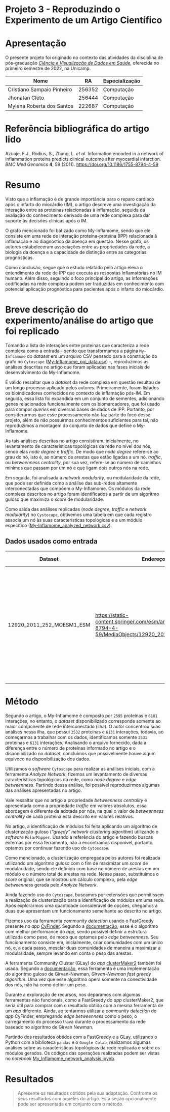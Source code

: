 # Projeto 3 - Reproduzindo o Experimento de um Artigo Científico

# Apresentação

O presente projeto foi originado no contexto das atividades da disciplina de pós-graduação [*Ciência e Visualização de Dados em Saúde*](https://ds4h.org), oferecida no primeiro semestre de 2022, na Unicamp.

| Nome                       | RA     | Especialização |
| -------------------------- | ------ | -------------- |
| Cristiano Sampaio Pinheiro | 256352 | Computação     |
| Jhonatan Cléto             | 256444 | Computação     |
| Mylena Roberta dos Santos  | 222687 | Computação     |


# Referência bibliográfica do artigo lido

Azuaje, F.J., Rodius, S., Zhang, L. *et al.* Information encoded in a network of inflammation proteins predicts clinical outcome after myocardial infarction. *BMC Med Genomics* **4**, 59 (2011). https://doi.org/10.1186/1755-8794-4-59


# Resumo

Visto que a inflamação é de grande importância para o reparo cardíaco após o infarto do miocárdio (IM), o artigo descreve uma investigação da interação entre as proteínas relacionadas à inflamação, seguida da avaliação do conhecimento derivado de uma rede complexa para dar suporte às decisões clínicas após o IM.

O grafo mencionado foi batizado como My-Inflamome, sendo que ele consiste em uma rede de interação proteína-proteína (IPP) relacionada à inflamação e ao diagnóstico da doença em questão. Nesse grafo, os autores estabeleceram associações entre as propriedades da rede, a biologia da doença e a capacidade de distinção entre as categorias prognósticas.

Como conclusão, segue que o estudo relatado pelo artigo eleva o entendimento da rede de IPP que executa as respostas inflamatórias no IM humano. Além disso, seguindo o foco principal do artigo, as informações codificadas na rede complexa podem ser traduzidas em conhecimento com potencial aplicação prognóstica para pacientes após o infarto do miocárdio.


# Breve descrição do experimento/análise do artigo que foi replicado

Tomando a lista de interações entre proteínas que caracteriza a rede complexa como a entrada - sendo que transformamos a página `My-Inflamome` do *dataset* em um arquivo CSV pensado para a construção do grafo no `Cytoscape` ([My-Inflamome_ppi_data.csv](data/interim/My-Inflamome_ppi_data.csv)) -, reproduzimos as análises descritas no artigo que foram aplicadas nas fases iniciais de desenvolvimento do My-Inflamome.

É válido ressaltar que o *dataset* da rede complexa em questão resultou de um longo processo aplicado pelos autores. Primeiramente, foram listados os bioindicadores conhecidos no contexto de inflamação pós-IM. Em seguida, essa lista foi expandida em um conjunto de sementes, adicionando genes relacionados funcionalmente com os biomarcadores, que foi usado para compor *queries* em diversas bases de dados de IPP. Portanto, por considerarmos que esse processamento não faz parte do foco desse projeto, além de não possuirmos conhecimentos suficientes para tal, não reproduzimos a montagem do conjunto de dados que define o My-Inflamome.

As tais análises descritas no artigo consistiram, inicialmente, no levantamento de características topológicas da rede no nível dos nós, sendo elas *node degree* e *traffic*. De modo que *node degree* refere-se ao grau do nó, isto é, ao número de arestas que estão ligadas a um nó. *traffic*, ou *betweenness centrality*, por sua vez, refere-se ao número de caminhos mínimos que passam por um nó e que ligam dois outros nós na rede.

Em seguida, foi analisada a *network modularity*, ou modularidade da rede, que pode ser definida como a análise das sub-redes altamente interconectadas que compõem o My-Inflamome. Os módulos da rede complexa descritos no artigo foram identificados a partir de um algoritmo guloso que maximiza o *score* de modularidade.

Como saída das análises replicadas (*node degree*, *traffic* e *network modularity*) no `Cystocape`, obtivemos uma tabela em que cada registro associa um nó às suas características topológicas e a um módulo específico ([My-Inflamome_analyzed_network.csv](data/processed/My-Inflamome_analyzed_network.csv)).


## Dados usados como entrada

| Dataset | Endereço na Web | Resumo descritivo |
| ------- | --------------- | ----------------- |
| 12920_2011_252_MOESM1_ESM | https://static-content.springer.com/esm/art%3A10.1186%2F1755-8794-4-59/MediaObjects/12920_2011_252_MOESM1_ESM.XLS | Arquivo XLS que contém uma relação entre os biomarcadores e suas sementes (`Seeds`), a lista de arestas da rede complexa (`My-Inflamome`) e a descrição de cada um dos módulos identificados na rede (`module1`, …, `module21`).



# Método

Segundo o artigo, o My-Inflamome é composto por `2595` proteínas e `6181` interações, no entanto, o *dataset* disponibilizado corresponde somente ao maior componente de rede interconectado (ilha). O autor concentrou suas análises nessa ilha, que possui `2532` proteínas e `6131` interações, todavia, ao começarmos a trabalhar com os dados, identificamos somente `2531` proteínas e `6131` interações. Analisando o arquivo fornecido, dada a diferença entre o número de proteínas informado no artigo e o disponibilizado no *dataset*, concluímos que possivelmente houve algum equívoco na disponibilização dos dados.

Utilizamos o *software* `Cytoscape` para realizar as análises iniciais, com a ferramenta *Analyze Network*, fizemos um levantamento de diversas características topológicas da rede, como *node degree* e *edge betweenness*. Partindo dessa análise, foi possível reproduzirmos algumas das análises apresentadas no artigo. 

Vale ressaltar que no artigo a propriedade *betweenness centrality* é apresentada como a propriedade *traffic* em valores absolutos, essa abordagem é diferente da adotada por nós, na qual o valor de *betweenness centrality* de cada proteína está descrito em valores relativos.

No artigo, a identificação de módulos foi feita aplicando um algoritmo de clusterização guloso (*“greedy” network clustering algorithm*) utilizando o *software* `PolarMapper`. Usando a referência do artigo e fazendo buscas externas por essa ferramenta, não a encontramos disponível, portanto optamos por continuar fazendo uso do `Cytoscape`.

Como mencionado, a clusterização empregada pelos autores foi realizada utilizando um algoritmo guloso com o fim de maximizar um *score* de modularidade, sendo ele definido com base no número de arestas em um módulo e o número total de arestas na rede. Nesse passo, substituímos o *score* original, que se mostrou um cálculo complexo, pela *edge betweenness* gerada pelo *Analyze Network*.

Ainda fazendo uso do `Cytoscape`, buscamos por extensões que permitissem a realização de clusterização para a identificação de módulos em uma rede. Após explorarmos uma quantidade considerável de opções, chegamos a duas que apresentam um funcionamento semelhante ao descrito no artigo.

Fizemos uso da ferramenta *community detection* usando o FastGreedy presente no *app* [CyFinder](https://apps.cytoscape.org/apps/cyfinder). Segundo a [documentação](https://mondallab.cs.fiu.edu/wp-content/uploads/sites/50/2022/02/CyFinder-Tutorial_Final.pdf), esse é o algoritmo com melhor performance do *app*, sendo possível definir a estrutura utilizada como peso, de modo que optamos pelo *edge betweenness*. Seu funcionamento consiste em, inicialmente, criar comunidades com um único nó, e, a cada passo, mesclar duas comunidades de maneira a maximizar a modularidade, sempre levando em conta o peso das arestas.

A ferramenta Community Cluster (GLay) do *app* [clusterMaker2](http://www.rbvi.ucsf.edu/cytoscape/clusterMaker2/#fastGreedy) também foi usada. Segundo a [documentação](http://www.rbvi.ucsf.edu/cytoscape/clusterMaker2/#communityClustering), essa ferramenta é uma implementação do algoritmo guloso de Girvan-Newman, *Girvan-Newman fast greedy algorithm*. Uma vez que esse algoritmo opera somente na conectividade dos nós, não há como definir um peso.

Durante a exploração de recursos, nos deparamos com algumas ferramentas não funcionais, como a FastGreedy do *app* clusterMaker2, que seria útil para comprar com o resultado obtido com a mesma ferramenta de um *app* diferente. Ainda, ao tentarmos utilizar a  *community detection* do *app* CyFinder, empregando *edge betweenness* como o peso, o carregamento do processo trava durante o processamento da rede baseado no algoritmo de Girvan Newman.

Partindo dos resultados obtidos com a FastGreedy e a GLay, utilizando o Python com a biblioteca `pandas` e o `Google Colab`, realizamos algumas análises sobre as características topológicas da rede replicada e sobre os módulos gerados. Os códigos das operações realizadas podem ser vistas no *notebook* [My_Inflamome_network_analysis.ipynb](notebooks/My_Inflamome_network_analysis.ipynb).



# Resultados

> Apresente os resultados obtidos pela sua adaptação.
> Confronte os seus resultados com aqueles do artigo.
> Esta seção opcionalmente pode ser apresentada em conjunto com o método.
